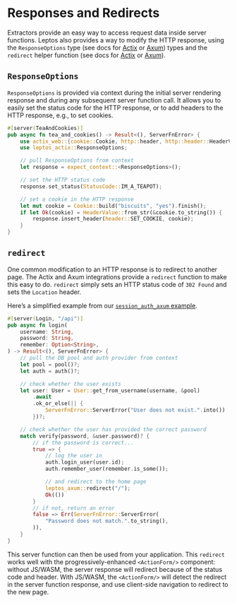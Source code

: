 # Responses and Redirects

Extractors provide an easy way to access request data inside server functions. Leptos also provides a way to modify the HTTP response, using the `ResponseOptions` type (see docs for [Actix](https://docs.rs/leptos_actix/latest/leptos_actix/struct.ResponseOptions.html) or [Axum](https://docs.rs/leptos_axum/latest/leptos_axum/struct.ResponseOptions.html)) types and the `redirect` helper function (see docs for [Actix](https://docs.rs/leptos_actix/latest/leptos_actix/fn.redirect.html) or [Axum](https://docs.rs/leptos_axum/latest/leptos_axum/fn.redirect.html)).

## `ResponseOptions`

`ResponseOptions` is provided via context during the initial server rendering response and during any subsequent server function call. It allows you to easily set the status code for the HTTP response, or to add headers to the HTTP response, e.g., to set cookies.

```rust
#[server(TeaAndCookies)]
pub async fn tea_and_cookies() -> Result<(), ServerFnError> {
	use actix_web::{cookie::Cookie, http::header, http::header::HeaderValue};
	use leptos_actix::ResponseOptions;

	// pull ResponseOptions from context
	let response = expect_context::<ResponseOptions>();

	// set the HTTP status code
	response.set_status(StatusCode::IM_A_TEAPOT);

	// set a cookie in the HTTP response
	let mut cookie = Cookie::build("biscuits", "yes").finish();
	if let Ok(cookie) = HeaderValue::from_str(&cookie.to_string()) {
		response.insert_header(header::SET_COOKIE, cookie);
	}
}
```

## `redirect`

One common modification to an HTTP response is to redirect to another page. The Actix and Axum integrations provide a `redirect` function to make this easy to do. `redirect` simply sets an HTTP status code of `302 Found` and sets the `Location` header.

Here’s a simplified example from our [`session_auth_axum` example](https://github.com/leptos-rs/leptos/blob/a5f73b441c079f9138102b3a7d8d4828f045448c/examples/session_auth_axum/src/auth.rs#L154-L181).

```rust
#[server(Login, "/api")]
pub async fn login(
    username: String,
    password: String,
    remember: Option<String>,
) -> Result<(), ServerFnError> {
	// pull the DB pool and auth provider from context
    let pool = pool()?;
    let auth = auth()?;

	// check whether the user exists
    let user: User = User::get_from_username(username, &pool)
        .await
        .ok_or_else(|| {
            ServerFnError::ServerError("User does not exist.".into())
        })?;

	// check whether the user has provided the correct password
    match verify(password, &user.password)? {
		// if the password is correct...
        true => {
			// log the user in
            auth.login_user(user.id);
            auth.remember_user(remember.is_some());

			// and redirect to the home page
            leptos_axum::redirect("/");
            Ok(())
        }
		// if not, return an error
        false => Err(ServerFnError::ServerError(
            "Password does not match.".to_string(),
        )),
    }
}
```

This server function can then be used from your application. This `redirect` works well with the progressively-enhanced `<ActionForm/>` component: without JS/WASM, the server response will redirect because of the status code and header. With JS/WASM, the `<ActionForm/>` will detect the redirect in the server function response, and use client-side navigation to redirect to the new page.
